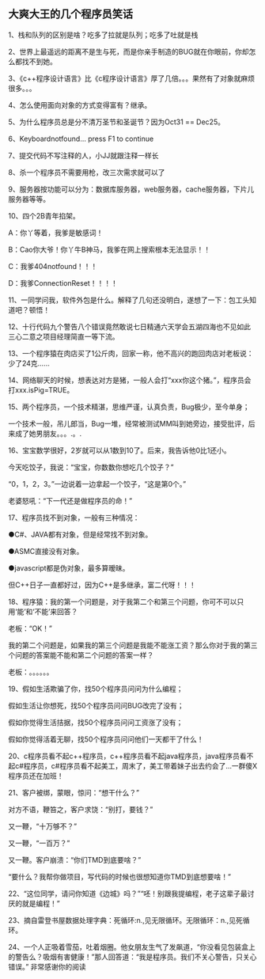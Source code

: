 ## 大爽大王的几个程序员笑话

1、栈和队列的区别是啥？吃多了拉就是队列；吃多了吐就是栈

2、世界上最遥远的距离不是生与死，而是你亲手制造的BUG就在你眼前，你却怎么都找不到她。

3、《c++程序设计语言》比《c程序设计语言》厚了几倍。。。果然有了对象就麻烦很多。。。

4、怎么使用面向对象的方式变得富有？继承。

5、为什么程序员总是分不清万圣节和圣诞节？因为Oct31 == Dec25。

6、Keyboardnotfound… press F1 to continue

7、提交代码不写注释的人，小JJ就跟注释一样长

8、杀一个程序员不需要用枪，改三次需求就可以了

9、服务器按功能可以分为：数据库服务器，web服务器，cache服务器，下片儿服务器等等。

10、四个2B青年掐架。

A：你丫等着，我爹是敏感词！

B：Cao你大爷！你丫牛B神马，我爹在网上搜索根本无法显示！！

C：我爹404notfound！！！

D：我爹ConnectionReset！！！！

11、一同学问我，软件外包是什么。解释了几句还没明白，遂想了一下：包工头知道吧？顿悟！

12、十行代码九个警告八个错误竟然敢说七日精通六天学会五湖四海也不见如此三心二意之项目经理简直一等下流。

13、一个程序猿在肉店买了1公斤肉，回家一称，他不高兴的跑回肉店对老板说：少了24克……

14、网络聊天的时候，想表达对方是猪，一般人会打“xxx你这个猪。”，程序员会打xxx.isPig=TRUE。

15、两个程序员，一个技术精湛，思维严谨，认真负责，Bug极少，至今单身；

一个技术一般，吊儿郎当，Bug一堆，经常被测试MM叫到她旁边，接受批评，后来成了她男朋友。。。.。.

16、宝宝数学很好，2岁就可以从1数到10了。后来，我告诉他0比1还小。

今天吃饺子，我说：“宝宝，你数数你想吃几个饺子？”

“0，1，2，3。”一边说着一边拿起一个饺子，“这是第0个。”

老婆怒吼：“下一代还是做程序员的命！”

17、程序员找不到对象，一般有三种情况：

●C#、JAVA都有对象，但是经常找不到对象。

●ASMC直接没有对象。

●javascript都是伪对象，最多算暧昧。

但C++日子一直都好过，因为C++是多继承，富二代呀！！！

18、程序猿：我的第一个问题是，对于我第二个和第三个问题，你可不可以只用‘能’和‘不能’来回答？

老板：“OK！”

我的第二个问题是，如果我的第三个问题是我能不能涨工资？那么你对于我的第三个问题的答案能不能和第二个问题的答案一样？

老板：。。。。。。

19、假如生活欺骗了你，找50个程序员问问为什么编程；

假如生活让你想死，找50个程序员问问BUG改完了没有；

假如你觉得生活拮据，找50个程序员问问工资涨了没有；

假如你觉得活着无聊，找50个程序员问问他们一天都干了什么！

20、c程序员看不起c++程序员，c++程序员看不起java程序员，java程序员看不起c#程序员，c#程序员看不起美工，周末了，美工带着妹子出去约会了…一群傻X程序员还在加班！

21、客户被绑，蒙眼，惊问：“想干什么？”

对方不语，鞭笞之，客户求饶：“别打，要钱？”

又一鞭，“十万够不？”

又一鞭，“一百万？”

又一鞭。客户崩溃：“你们TMD到底要啥？”

“要什么？我帮你做项目，写代码的时候也很想知道你TMD到底想要啥！”

22、“这位同学，请问你知道《边城》吗？”“呸！别跟我提编程，老子这辈子最讨厌的就是编程！”

23、摘自雷登书屋数据处理字典：死循环:n.,见无限循环。无限循环：n.,见死循环。

24、一个人正吸着雪茄，吐着烟圈。他女朋友生气了发飙道，“你没看见包装盒上的警告么？吸烟有害健康！”那人回答道：“我是程序员。我们不关心警告，只关心错误。”
非常感谢你的阅读
